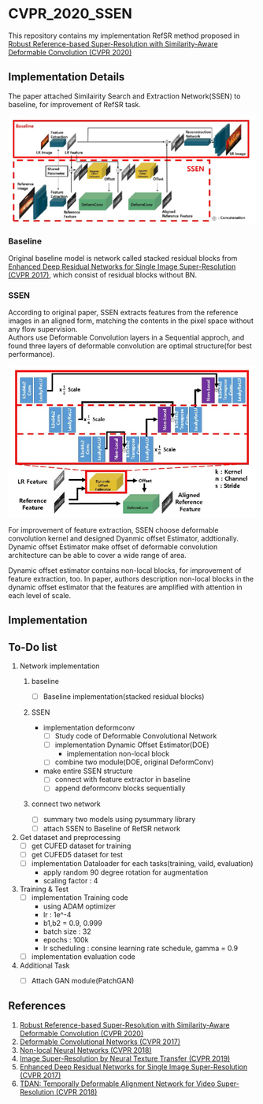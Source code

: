 # CVPR_2020_SSEN
This repository contains my implementation RefSR method proposed in   
[Robust Reference-based Super-Resolution with Similarity-Aware Deformable Convolution (CVPR 2020)](
https://openaccess.thecvf.com/content_CVPR_2020/papers/Shim_Robust_Reference-Based_Super-Resolution_With_Similarity-Aware_Deformable_Convolution_CVPR_2020_paper.pdf)

## Implementation Details
The paper attached Similairity Search and Extraction Network(SSEN) to baseline, for improvement of RefSR task.

![](/Description%20image/Baseline&SSEN.png)

### Baseline
Original baseline model is network called stacked residual blocks from 
[Enhanced Deep Residual Networks for Single Image Super-Resolution (CVPR 2017)](https://arxiv.org/pdf/1707.02921.pdf),
which consist of residual blocks without BN.

### SSEN
According to original paper, SSEN extracts features from the reference images in an aligned form, matching the contents 
in the pixel space without any flow supervision.   
Authors use Deformable Convolution layers in a Sequential approch, and found three 
layers of deformable convolution are optimal structure(for best performance).

![](/Description%20image/SSEN_structure.png)

For improvement of feature extraction, SSEN choose deformable convolution kernel and designed
Dyanmic offset Estimator, addtionally.   
Dynamic offset Estimator make offset of deformable convolution architecture can be able to cover
a wide range of area.

Dynamic offset estimator contains non-local blocks, for improvement of feature extraction, too.
In paper, authors description non-local blocks in the dynamic offset estimator that the features are amplified with
attention in each level of scale.

## Implementation

## To-Do list

1. Network implementation   
    1. baseline
    
        - [ ] Baseline implementation(stacked residual blocks)
    2. SSEN
        - implementation deformconv
            - [ ] Study code of Deformable Convolutional Network
            - [ ] implementation Dynamic Offset Estimator(DOE)
                + implementation non-local block
            - [ ] combine two module(DOE, original DeformConv)
        - make entire SSEN structure
            - [ ] connect with feature extractor in baseline
            - [ ] append deformconv blocks sequentially
    3. connect two network
        - [ ] summary two models  using pysummary library
        - [ ] attach SSEN to Baseline of RefSR network
    
2. Get dataset and preprocessing
    - [ ] get CUFED dataset for training
    - [ ] get CUFED5 dataset for test
    - [ ] implementation Dataloader for each tasks(training, vaild, evaluation)
        - apply random 90 degree rotation for augmentation 
        - scaling factor : 4
    
3. Training & Test
    - [ ] implementation Training code
        - using ADAM optimizer 
        - lr : 1e^-4
        - b1,b2 = 0.9, 0.999
        - batch size : 32
        - epochs : 100k
        - lr scheduling : consine learning rate schedule, gamma = 0.9
    - [ ] implementation evaluation code
   
4. Additional Task
    - [ ] Attach GAN module(PatchGAN)


## References
1. [Robust Reference-based Super-Resolution with Similarity-Aware Deformable Convolution (CVPR 2020)](
https://openaccess.thecvf.com/content_CVPR_2020/papers/Shim_Robust_Reference-Based_Super-Resolution_With_Similarity-Aware_Deformable_Convolution_CVPR_2020_paper.pdf
)
2. [Deformable Convolutional Networks (CVPR 2017)](https://arxiv.org/pdf/1703.06211.pdf)
3. [Non-local Neural Networks (CVPR 2018)](https://arxiv.org/pdf/1711.07971.pdf)
4. [Image Super-Resolution by Neural Texture Transfer (CVPR 2019)](https://arxiv.org/pdf/1903.00834.pdf)
5. [Enhanced Deep Residual Networks for Single Image Super-Resolution (CVPR 2017)](https://arxiv.org/pdf/1707.02921.pdf)
6. [TDAN: Temporally Deformable Alignment Network for Video Super-Resolution (CVPR 2018)](https://arxiv.org/pdf/1812.02898.pdf)